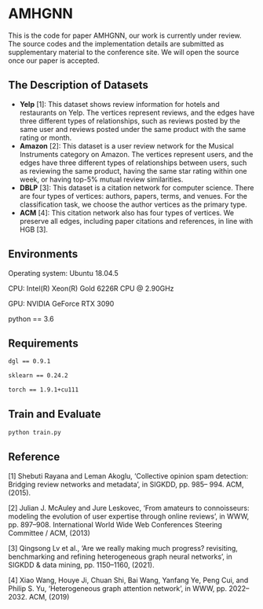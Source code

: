 # AMHGNN

This is the code for paper AMHGNN, our work is currently under review. The source codes and the implementation details are submitted as supplementary material to the conference site. We will open the source once our paper is accepted.


## The Description of Datasets
- **Yelp** [1]: This dataset shows review information for hotels and restaurants on Yelp. The vertices represent reviews, and the edges have three different types of relationships, such as reviews posted by the same user and reviews posted under the same product with the same rating or month.
- **Amazon** [2]: This dataset is a user review network for the Musical Instruments category on Amazon. The vertices represent users, and the edges have three different types of relationships between users, such as reviewing the same product, having the same star rating within one week, or having top-5% mutual review similarities.
- **DBLP** [3]: This dataset is a citation network for computer science. There are four types of vertices: authors, papers, terms, and venues. For the classification task, we choose the author vertices as the primary type.
- **ACM** [4]: This citation network also has four types of vertices. We preserve all edges, including paper citations and references, in line with HGB [3].

## Environments

Operating system:  Ubuntu 18.04.5

CPU: Intel(R) Xeon(R) Gold 6226R CPU @ 2.90GHz

GPU: NVIDIA GeForce RTX 3090

python == 3.6

## Requirements
``` bash
dgl == 0.9.1

sklearn == 0.24.2

torch == 1.9.1+cu111
```

## Train and Evaluate

``` bash
python train.py
```

## Reference
[1] Shebuti Rayana and Leman Akoglu, ‘Collective opinion spam detection: Bridging review networks and metadata’, in SIGKDD, pp. 985–
994. ACM, (2015).

[2] Julian J. McAuley and Jure Leskovec, ‘From amateurs to connoisseurs: modeling the evolution of user expertise through online reviews’, in WWW, pp. 897–908. International World Wide Web Conferences Steering Committee / ACM, (2013)

[3] Qingsong Lv et al., ‘Are we really making much progress? revisiting, benchmarking and refining heterogeneous graph neural networks’, in SIGKDD & data mining, pp. 1150–1160, (2021).

[4] Xiao Wang, Houye Ji, Chuan Shi, Bai Wang, Yanfang Ye, Peng Cui, and Philip S. Yu, ‘Heterogeneous graph attention network’, in WWW,
pp. 2022–2032. ACM, (2019)
